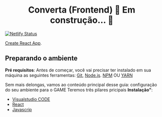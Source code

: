 <h1 align="center"> Converta (Frontend) 🚀 Em construção... 🚧 </h1>

[![Netlify Status](https://api.netlify.com/api/v1/badges/a8b6ba6d-7f8a-4b64-82c6-d7fb131021c5/deploy-status)](https://app.netlify.com/sites/converta-quizz/deploys)

[Create React App](https://github.com/facebook/create-react-app).

## Preparando o ambiente

**Pré requisitos**: 
Antes de começar, você vai precisar ter instalado em sua máquina as seguintes ferramentas:
[Git](https://git-scm.com), [Node.js](https://nodejs.org/en/). 
[NPM](https://www.npmjs.com/) OU [YARN](https://yarnpkg.com/)

Sem mais delongas, vamos ao conteúdo principal desse guia: configuração do seu ambiente para o GAME Teremos três pilares pricipais
**Instalação"**: 

- [Visualstudio CODE](https://code.visualstudio.com/)
- [React](https://pt-br.reactjs.org/)
- [Javascrip](https://www.javascriptlan.org/)
